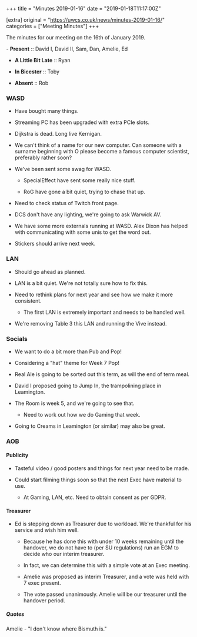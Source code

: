 +++
title = "Minutes 2019-01-16"
date = "2019-01-18T11:17:00Z"

[extra]
original = "https://uwcs.co.uk/news/minutes-2019-01-16/"    
categories = ["Meeting Minutes"]
+++

<p>The minutes for our meeting on the 16th of January 2019.</p>

<!-- more -->

\- **Present** :: David I, David II, Sam, Dan, Amelie, Ed  

- **A Little Bit Late** :: Ryan

- **In Bicester** :: Toby

- **Absent** :: Rob

### WASD

- Have bought many things.

- Streaming PC has been upgraded with extra PCIe slots.

- Dijkstra is dead. Long live Kernigan.

- We can't think of a name for our new computer. Can someone with a surname beginning with O please become a famous computer scientist, preferably rather soon?

- We've been sent some swag for WASD.

  - SpecialEffect have sent some really nice stuff.

  - RoG have gone a bit quiet, trying to chase that up.

- Need to check status of Twitch front page.

- DCS don't have any lighting, we're going to ask Warwick AV.

- We have some more externals running at WASD. Alex Dixon has helped with communicating with some unis to get the word out.

- Stickers should arrive next week.

  

### LAN

- Should go ahead as planned.

- LAN is a bit quiet. We're not totally sure how to fix this.

- Need to rethink plans for next year and see how we make it more consistent.

  - The first LAN is extremely important and needs to be handled well.

- We're removing Table 3 this LAN and running the Vive instead.

  

### Socials

- We want to do a bit more than Pub and Pop\!

- Considering a "hat" theme for Week 7 Pop\!

- Real Ale is going to be sorted out this term, as will the end of term meal.

- David I proposed going to Jump In, the trampolining place in Leamington.

- The Room is week 5, and we're going to see that.

  - Need to work out how we do Gaming that week.

- Going to Creams in Leamington (or similar) may also be great.

  

### AOB

#### Publicity

- Tasteful video / good posters and things for next year need to be made.

- Could start filming things soon so that the next Exec have material to use.

  - At Gaming, LAN, etc. Need to obtain consent as per GDPR.

  

#### Treasurer

- Ed is stepping down as Treasurer due to workload. We're thankful for his service and wish him well.

  - Because he has done this with under 10 weeks remaining until the handover, we do not have to (per SU regulations) run an EGM to decide who our interim treasurer.

  - In fact, we can determine this with a simple vote at an Exec meeting.

  - Amelie was proposed as interim Treasurer, and a vote was held with 7 exec present.

  - The vote passed unanimously. Amelie will be our treasurer until the handover period.

  

##### **Quotes**

Amelie - "I don't know where Bismuth is."

